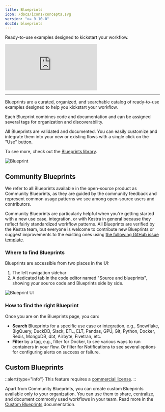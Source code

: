 ```yaml
---
title: Blueprints
icon: /docs/icons/concepts.svg
version: ">= 0.10.0"
docId: blueprints
---
```


Ready-to-use examples designed to kickstart your workflow.

<div class="video-container">
  <iframe src="https://www.youtube.com/embed/5mvYVLKLzGk?si=Ga4ndYv_pI3NIlLK" title="YouTube video player" frameborder="0" allow="accelerometer; autoplay; clipboard-write; encrypted-media; gyroscope; picture-in-picture; web-share" referrerpolicy="strict-origin-when-cross-origin" allowfullscreen></iframe>
</div>

---

Blueprints are a curated, organized, and searchable catalog of ready-to-use examples designed to help you kickstart your workflow.

Each Blueprint combines code and documentation and can be assigned several tags for organization and discoverability.

All Blueprints are validated and documented. You can easily customize and integrate them into your new or existing flows with a single click on the "Use" button.

To see more, check out the [Blueprints library](/blueprints).

![Blueprint](/docs/user-interface-guide/blueprints.png)

## Community Blueprints

We refer to all Blueprints available in the open-source product as Community Blueprints, as they are guided by the community feedback and represent common usage patterns we see among open-source users and contributors.

Community Blueprints are particularly helpful when you're getting started with a new use case, integration, or with Kestra in general because they reflect fairly standardized workflow patterns. All Blueprints are verified by the Kestra team, but everyone is welcome to contribute new Blueprints or suggest improvements to the existing ones using [the following GitHub issue template](https://github.com/kestra-io/kestra/issues/new?assignees=&labels=blueprint&projects=&template=blueprint.yml).

### Where to find Blueprints

Blueprints are accessible from two places in the UI:

1. The left navigation sidebar
2. A dedicated tab in the code editor named "Source and blueprints", showing your source code and Blueprints side by side.

![Blueprint UI](/docs/user-interface-guide/blueprints2.png)


### How to find the right Blueprint

Once you are on the Blueprints page, you can:

- **Search** Blueprints for a specific use case or integration, e.g., Snowflake, BigQuery, DuckDB, Slack, ETL, ELT, Pandas, GPU, Git, Python, Docker, Redis, MongoDB, dbt, Airbyte, Fivetran, etc.
- **Filter** by a tag, e.g., filter for Docker, to see various ways to run containers in your flow. Or filter for Notifications to see several options for configuring alerts on success or failure.

## Custom Blueprints

::alert{type="info"}
This feature requires a [commercial license](/pricing).
::

Apart from Community Blueprints, you can create custom Blueprints available only to your organization. You can use them to share, centralize, and document commonly used workflows in your team. Read more in the [Custom Blueprints](../06.enterprise/02.governance/custom-blueprints.md) documentation.
